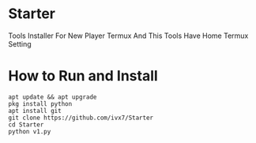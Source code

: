 # Starter
Tools Installer For New Player Termux
And This Tools Have Home Termux Setting

# How to Run and Install

```
apt update && apt upgrade
pkg install python
apt install git
git clone https://github.com/ivx7/Starter
cd Starter
python v1.py
```
